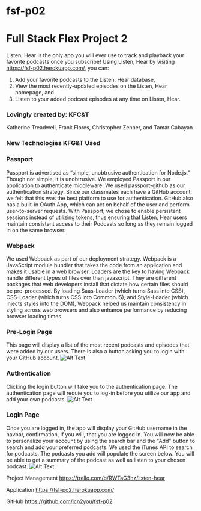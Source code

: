 # fsf-p02
# Full Stack Flex Project 2

Listen, Hear is the only app you will ever use to track and playback your favorite podcasts once you subscribe! Using Listen, Hear by visiting https://fsf-p02.herokuapp.com/, you can:
1. Add your favorite podcasts to the Listen, Hear database,
1. View the most recently-updated episodes on the Listen, Hear homepage, and
1. Listen to your added podcast episodes at any time on Listen, Hear.

### Lovingly created by: KFC&T
Katherine Treadwell, Frank Flores, Christopher Zenner, and Tamar Cabayan

### New Technologies KFG&T Used
### Passport
Passport is advertised as “simple, unobtrusive authentication for Node.js." Though not simple, it is unobtrusive. We employed Passport in our application to authenticate middleware. We used passport-github as our authentication strategy.  Since our classmates each have a GitHub account, we felt that this was the best platform to use for authentication.  GitHub also has a built-in OAuth App, which can act on behalf of the user and perform user-to-server requests.  With Passport, we chose to enable persistent sessions instead of utilizing tokens, thus ensuring that Listen, Hear users maintain consistent access to their Podcasts so long as they remain logged in on the same browser.

### Webpack
We used Webpack as part of our deployment strategy. Webpack is a JavaScript module bundler that takes the code from an application and makes it usable in a web browser. Loaders are the key to having Webpack handle different types of files over than javascript. They are different packages that web developers install that dictate how certain files should be pre-processed. By loading Saas-Loader (which turns Sass into CSS), CSS-Loader (which turns CSS into CommonJS), and Style-Loader (which injects styles into the DOM), Webpack helped us maintain consistency in styling across web browsers and also enhance performance by reducing browser loading times. 


### Pre-Login Page 
This page will display a list of the most recent podcasts and episodes that were added by our users. There is also a button asking you to login with your GitHub account.
![Alt Text](https://i.imgur.com/roWMQFB.png)

### Authentication
Clicking the login button will take you to the authentication page. The authentication page will requie you to log-in before you utilize our app and add your own podcasts.
![Alt Text](https://i.imgur.com/EqHMB68.png)

### Login Page
Once you are logged in, the app will display your GitHub username in the navbar,  confirmation, if you will, that you are logged in. You will now be able to personalize your account by using the search bar and the "Add" button to search and add your preferred podcasts. We used the iTunes API to search for podcasts. The podcasts you add will populate the screen below. You will be able to get a summary of the podcast as well as listen to your chosen podcast. 
![Alt Text](https://i.imgur.com/iHDLuXv.png)

Project Management
https://trello.com/b/RWTaG3hz/listen-hear

Application
https://fsf-po2.herokuapp.com/

GitHub
https://github.com/icn2you/fsf-p02

